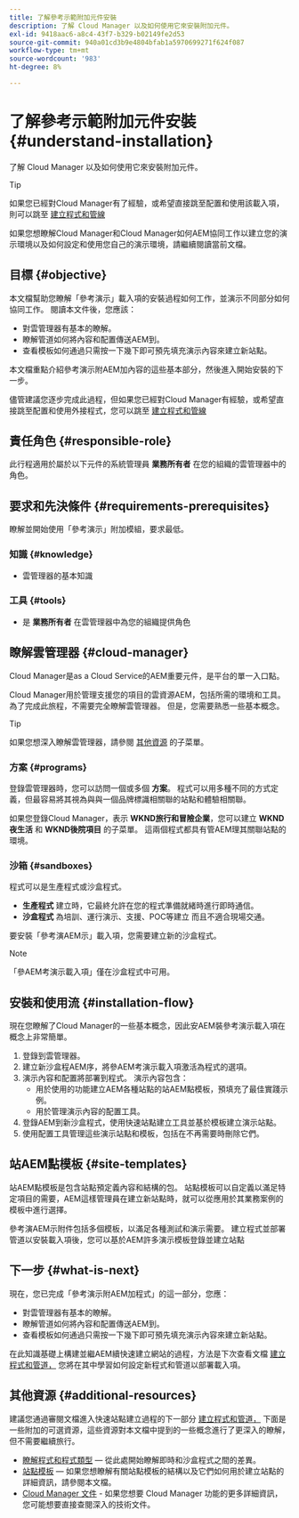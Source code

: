 ```yaml
---
title: 了解參考示範附加元件安裝
description: 了解 Cloud Manager 以及如何使用它來安裝附加元件。
exl-id: 9418aac6-a8c4-43f7-b329-b02149fe2d53
source-git-commit: 940a01cd3b9e4804bfab1a5970699271f624f087
workflow-type: tm+mt
source-wordcount: '983'
ht-degree: 8%

---
```


# 了解參考示範附加元件安裝 {#understand-installation}

了解 Cloud Manager 以及如何使用它來安裝附加元件。

>[!TIP]
>
>如果您已經對Cloud Manager有了經驗，或希望直接跳至配置和使用該載入項，則可以跳至 [建立程式和管線](create-program.md)
>
>如果您想瞭解Cloud Manager和Cloud Manager如何AEM協同工作以建立您的演示環境以及如何設定和使用您自己的演示環境，請繼續閱讀當前文檔。

## 目標 {#objective}

本文檔幫助您瞭解「參考演示」載入項的安裝過程如何工作，並演示不同部分如何協同工作。 閱讀本文件後，您應該：

* 對雲管理器有基本的瞭解。
* 瞭解管道如何將內容和配置傳送AEM到。
* 查看模板如何通過只需按一下幾下即可預先填充演示內容來建立新站點。

本文檔重點介紹參考演示附AEM加內容的這些基本部分，然後進入開始安裝的下一步。

儘管建議您逐步完成此過程，但如果您已經對Cloud Manager有經驗，或希望直接跳至配置和使用外接程式，您可以跳至 [建立程式和管線](create-program.md)

## 責任角色 {#responsible-role}

此行程適用於屬於以下元件的系統管理員 **業務所有者** 在您的組織的雲管理器中的角色。

## 要求和先決條件 {#requirements-prerequisites}

瞭解並開始使用「參考演示」附加模組，要求最低。

### 知識 {#knowledge}

* 雲管理器的基本知識

### 工具 {#tools}

* 是 **業務所有者** 在雲管理器中為您的組織提供角色

## 瞭解雲管理器 {#cloud-manager}

Cloud Manager是as a Cloud Service的AEM重要元件，是平台的單一入口點。

Cloud Manager用於管理支援您的項目的雲資源AEM，包括所需的環境和工具。 為了完成此旅程，不需要完全瞭解雲管理器。 但是，您需要熟悉一些基本概念。

>[!TIP]
>
>如果您想深入瞭解雲管理器，請參閱 [其他資源](#additional-resources) 的子菜單。

### 方案 {#programs}

登錄雲管理器時，您可以訪問一個或多個 **方案**。 程式可以用多種不同的方式定義，但最容易將其視為與與一個品牌標識相關聯的站點和體驗相關聯。

如果您登錄Cloud Manager，表示 **WKND旅行和冒險企業**，您可以建立 **WKND夜生活** 和 **WKND後院項目** 的子菜單。 這兩個程式都具有管AEM理其關聯站點的環境。

### 沙箱 {#sandboxes}

程式可以是生產程式或沙盒程式。

* **生產程式** 建立時，它最終允許在您的程式準備就緒時進行即時通信。
* **沙盒程式** 為培訓、運行演示、支援、POC等建立 而且不適合現場交通。

要安裝「參考演AEM示」載入項，您需要建立新的沙盒程式。

>[!NOTE]
>
>「參AEM考演示載入項」僅在沙盒程式中可用。

## 安裝和使用流 {#installation-flow}

現在您瞭解了Cloud Manager的一些基本概念，因此安AEM裝參考演示載入項在概念上非常簡單。

1. 登錄到雲管理器。
1. 建立新沙盒程AEM序，將參AEM考演示載入項激活為程式的選項。
1. 演示內容和配置將部署到程式。 演示內容包含：
   * 用於使用的功能建立AEM各種站點的站AEM點模板，預填充了最佳實踐示例。
   * 用於管理演示內容的配置工具。
1. 登錄AEM到新沙盒程式，使用快速站點建立工具並基於模板建立演示站點。
1. 使用配置工具管理這些演示站點和模板，包括在不再需要時刪除它們。

## 站AEM點模板 {#site-templates}

站AEM點模板是包含站點預定義內容和結構的包。 站點模板可以自定義以滿足特定項目的需要，AEM這樣管理員在建立新站點時，就可以從應用於其業務案例的模板中進行選擇。

參考演AEM示附件包括多個模板，以滿足各種測試和演示需要。 建立程式並部署管道以安裝載入項後，您可以基於AEM許多演示模板登錄並建立站點

## 下一步 {#what-is-next}

現在，您已完成「參考演示附AEM加程式」的這一部分，您應：

* 對雲管理器有基本的瞭解。
* 瞭解管道如何將內容和配置傳送AEM到。
* 查看模板如何通過只需按一下幾下即可預先填充演示內容來建立新站點。

在此知識基礎上構建並繼AEM續快速建立網站的過程，方法是下次查看文檔 [建立程式和管道，](create-program.md) 您將在其中學習如何設定新程式和管道以部署載入項。

## 其他資源 {#additional-resources}

建議您通過審閱文檔進入快速站點建立過程的下一部分 [建立程式和管道，](create-program.md) 下面是一些附加的可選資源，這些資源對本文檔中提到的一些概念進行了更深入的瞭解，但不需要繼續旅行。

* [瞭解程式和程式類型](https://experienceleague.adobe.com/docs/experience-manager-cloud-service/implementing/using-cloud-manager/understand-program-types.html)  — 從此處開始瞭解即時和沙盒程式之間的差異。
* [站點模板](/help/sites-cloud/administering/site-creation/site-templates.md)  — 如果您想瞭解有關站點模板的結構以及它們如何用於建立站點的詳細資訊，請參閱本文檔。
* [Cloud Manager 文件](https://experienceleague.adobe.com/docs/experience-manager-cloud-service/onboarding/onboarding-concepts/cloud-manager-introduction.html) - 如果您想要 Cloud Manager 功能的更多詳細資訊，您可能想要直接查閱深入的技術文件。
